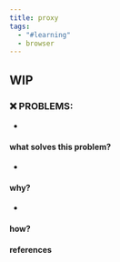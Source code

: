 ```yaml
---
title: proxy
tags:
  - "#learning"
  - browser
---
```

 WIP
---

 ### ❌ PROBLEMS:
* 

#### what solves this problem?
* 
#### why?

* 

#### how?


#### references



